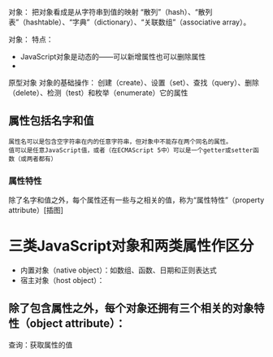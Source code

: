 对象：
把对象看成是从字符串到值的映射
“散列”（hash）、“散列表”（hashtable）、“字典”（dictionary）、“关联数组”（associative array）。

对象：
特点：
- JavaScript对象是动态的——可以新增属性也可以删除属性
- 
原型对象
对象的基础操作：
创建（create）、设置（set）、查找（query）、删除（delete）、检测（test）和枚举（enumerate）它的属性

## 属性包括名字和值
```
属性名可以是包含空字符串在内的任意字符串，但对象中不能存在两个同名的属性。
值可以是任意JavaScript值，或者（在ECMAScript 5中）可以是一个getter或setter函数（或两者都有）
```

### 属性特性
除了名字和值之外，每个属性还有一些与之相关的值，称为“属性特性”（property attribute）[插图]

# 三类JavaScript对象和两类属性作区分
- 内置对象（native object）：如数组、函数、日期和正则表达式
- 宿主对象（host object）：

## 除了包含属性之外，每个对象还拥有三个相关的对象特性（object attribute）：


查询：获取属性的值